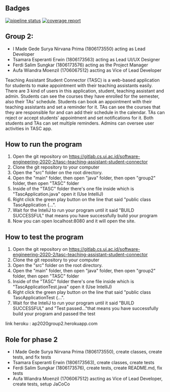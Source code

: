 ## Badges
[![pipeline status](https://gitlab.cs.ui.ac.id/software-engineering-2020-2/tasc-teaching-assistant-student-connector/badges/master/pipeline.svg)](https://gitlab.cs.ui.ac.id/software-engineering-2020-2/tasc-teaching-assistant-student-connector/commits/master)
[![coverage report](https://gitlab.cs.ui.ac.id/software-engineering-2020-2/tasc-teaching-assistant-student-connector/badges/master/coverage.svg)](https://gitlab.cs.ui.ac.id/software-engineering-2020-2/tasc-teaching-assistant-student-connector/commits/master)

## Group 2:
- I Made Gede Surya Nirvana Prima (1806173550) acting as Lead Developer
- Tsamara Esperanti Erwin (1806173563) acting as Lead UI/UX Designer
- Ferdi Salim Sungkar (1806173576) acting as the Project Manager
- Aufa Wiandra Moenzil (1706067512) ascting as Vice of Lead Developer

Teaching Assistant Student Connector (TASC) is a web-based application for students to make appointment with their teaching assistants easily. There are 3 kind of users in this application, student, teaching assistant and admin. Students can see the courses they have enrolled for the semester, also their TAs' schedule. Students can book an appointment with their teaching assistants and set a reminder for it. TAs can see the courses that they are responsible for and can add their schedule in the calendar. TAs can reject or accept students' appointment and set notifications for it. Both students and TAs can set multiple reminders. Admins can oversee user activities in TASC app.

## How to run the program

1. Open the git repository on https://gitlab.cs.ui.ac.id/software-engineering-2020-2/tasc-teaching-assistant-student-connector
2. Clone the git repository to your computer
3. Open the "src" folder on the root directory.
4. Open the "main" folder, then open "java" folder, then open "group2" folder, then open "TASC" folder
5. Inside of the "TASC" folder there's one file inside which is "TascApplication.java" open it (Use IntelliJ)
6. Right click the green play button on the line that said "public class TascApplication {...".
7. Wait for the InteliJ to run your program until it said "BUILD SUCCESSFUL" that means you have successfully build your program
8. Now you can open localhost:8080 and it will open the site.


## How to test the program

1. Open the git repository on https://gitlab.cs.ui.ac.id/software-engineering-2020-2/tasc-teaching-assistant-student-connector
2. Clone the git repository to your computer
3. Open the "src" folder on the root directory.
4. Open the "main" folder, then open "java" folder, then open "group2" folder, then open "TASC" folder
5. Inside of the "TASC" folder there's one file inside which is "TascApplicationTest.java" open it (Use IntelliJ)
6. Right click the green play button on the line that said "public class TascApplicationTest {...".
7. Wait for the InteliJ to run your program until it said "BUILD SUCCESSFUL" and "Test passed..."that means you have successfully build your program and passed the test

link heroku : ap2020group2.herokuapp.com

## Role for phase 2
- I Made Gede Surya Nirvana Prima (1806173550), create classes, create tests, and fix tests
- Tsamara Esperanti Erwin (1806173563), create classes, create tests
- Ferdi Salim Sungkar (1806173576), create tests, create README.md, fix tests 
- Aufa Wiandra Moenzil (1706067512) ascting as Vice of Lead Developer, create tests, setup JaCoCo